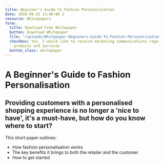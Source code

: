 ```yaml
---
title: Beginner's Guide to Fashion Personalisation
date: 2018-09-25 13:40:00 Z
resource: Whitepapers
form:
  title: Download Free Whitepaper
  button: Download Whitepaper
  file: "/uploads/Whitepaper-Beginners-Guide-To-Fashion-Personalisation.pdf"
  checkbox: Yes, I would like to receive marketing communications regarding Dressipi
    products and services
  button_class: whitepaper
---
```


# A Beginner's Guide to Fashion Personalisation

## Providing customers with a personalised shopping experience is no longer a 'nice to have', it's a must-have, but how do you know where to start?

This short paper outlines:

* How fashion personalisation works
* The key benefits it brings to both the retailer and the customer
* How to get started